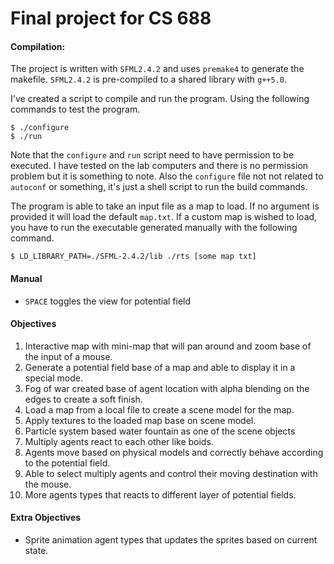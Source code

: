 # Final project for CS 688

#### Compilation:
The project is written with `SFML2.4.2` and uses `premake4` to generate the makefile. `SFML2.4.2` is pre-compiled to a shared library with `g++5.0`.  

I've created a script to compile and run the program. Using the following commands to test the program.

```
$ ./configure
$ ./run
```

Note that the `configure` and `run` script need to have permission to be executed. I have tested on the lab computers and there is no permission problem but it is something to note. Also the `configure` file not not related to `autoconf` or something, it's just a shell script to run the build commands.

The program is able to take an input file as a map to load. If no argument is provided it will load the default `map.txt`. If a custom map is wished to load, you have to run the executable generated manually with the following command.

```
$ LD_LIBRARY_PATH=./SFML-2.4.2/lib ./rts [some map txt]
```

#### Manual
- `SPACE` toggles the view for potential field

#### Objectives
1. Interactive map with mini-map that will pan around and zoom base of the input of a mouse.
2. Generate a potential field base of a map and able to display it in a special mode.
3. Fog of war created base of agent location with alpha blending on the edges to create a soft finish.
4. Load a map from a local file to create a scene model for the map.
5. Apply textures to the loaded map base on scene model.
6. Particle system based water fountain as one of the scene objects
7. Multiply agents react to each other like boids.
8. Agents move based on physical models and correctly behave according to the potential field.
9. Able to select multiply agents and control their moving destination with the mouse.
10. More agents types that reacts to different layer of potential fields.

#### Extra Objectives
- Sprite animation agent types that updates the sprites based on current state.
